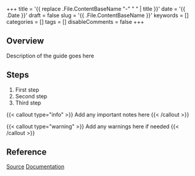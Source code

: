 +++
title = '{{ replace .File.ContentBaseName "-" " " | title }}'
date = '{{ .Date }}'
draft = false
slug = '{{ .File.ContentBaseName }}'
keywords = []
categories = []
tags = []
disableComments = false
+++

## Overview

Description of the guide goes here

## Steps

1. First step
2. Second step
3. Third step

{{< callout type="info" >}}
   Add any important notes here
{{< /callout >}}

{{< callout type="warning" >}}
   Add any warnings here if needed
{{< /callout >}}

## Reference

[Source](404)
[Documentation](404)